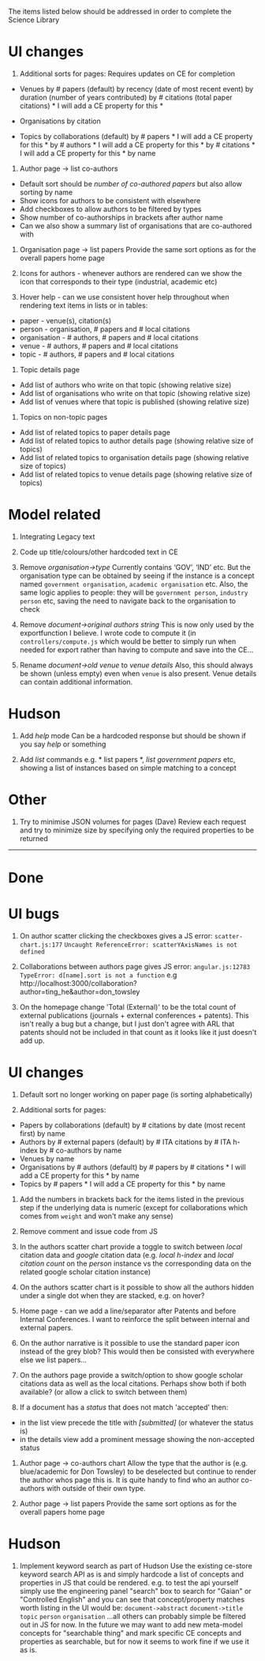 The items listed below should be addressed in order to complete the
Science Library

# UI changes

1. Additional sorts for pages:
Requires updates on CE for completion

 + Venues
 by # papers (default)
 by recency (date of most recent event)
 by duration (number of years contributed)
 by # citations (total paper citations) * I will add a CE property for this *

 + Organisations
 by citation

 + Topics
 by collaborations (default)
 by # papers * I will add a CE property for this *
 by # authors * I will add a CE property for this *
 by # citations * I will add a CE property for this *
 by name

1. Author page -> list co-authors
 + Default sort should be *number of co-authored papers* but also allow sorting
by name
 + Show icons for authors to be consistent with elsewhere
 + Add checkboxes to allow authors to be filtered by types
 + Show number of co-authorships in brackets after author name
 + Can we also show a summary list of organisations that are co-authored with

1. Organisation page -> list papers
Provide the same sort options as for the overall papers home page

1. Icons for authors - whenever authors are rendered can we show the icon that
corresponds to their type (industrial, academic etc)

1. Hover help - can we use consistent hover help throughout when rendering text
items in lists or in tables:
 + paper - venue(s), citation(s)
 + person - organisation, # papers and # local citations
 + organisation - # authors, # papers and # local citations
 + venue - # authors, # papers and # local citations
 + topic - # authors, # papers and # local citations

1. Topic details page
 + Add list of authors who write on that topic (showing relative size)
 + Add list of organisations who write on that topic (showing relative size)
 + Add list of venues where that topic is published (showing relative size)

1. Topics on non-topic pages
 + Add list of related topics to paper details page
 + Add list of related topics to author details page (showing relative size of topics)
 + Add list of related topics to organisation details page (showing relative size of topics)
 + Add list of related topics to venue details page (showing relative size of topics)

# Model related

1. Integrating Legacy text

1. Code up title/colours/other hardcoded text in CE

1. Remove *organisation->type*
Currently contains ‘GOV’, ‘IND’ etc.  But the organisation type can be obtained
by seeing if the instance is a concept named `government organisation`,
`academic organisation` etc.
Also, the same logic applies to people: they will be `government person`,
`industry person` etc, saving the need to navigate back to the organisation to
check

1. Remove *document->original authors string*
This is now only used by the exportfunction I believe.  I wrote code to compute
it (in `controllers/compute.js` which would be better to simply run when needed
for export rather than having to compute and save into the CE...

1. Rename *document->old venue* to *venue details*
Also, this should always be shown (unless empty) even when `venue` is also
present.
Venue details can contain additional information.

# Hudson

1. Add *help* mode
Can be a hardcoded response but should be shown if you say *help* or something

1. Add *list* commands
e.g. * list papers *, *list government papers* etc, showing a list of instances
based on simple matching to a concept

# Other
1. Try to minimise JSON volumes for pages (Dave)
Review each request and try to minimize size by specifying only the required
properties to be returned

---------------------

# Done

# UI bugs

1. On author scatter clicking the checkboxes gives a JS error:
`scatter-chart.js:177`
`Uncaught ReferenceError: scatterYAxisNames is not defined`

1. Collaborations between authors page gives JS error:
`angular.js:12783`
`TypeError: d[name].sort is not a function`
e.g http://localhost:3000/collaboration?author=ting_he&author=don_towsley

1. On the homepage change 'Total (External)' to be the total count of external
publications (journals + external conferences + patents).
This isn't really a bug but a change, but I just don't agree with ARL that
patents should not be included in that count as it looks like it just doesn't
add up.

# UI changes

1. Default sort no longer working on paper page
(is sorting alphabetically)

1. Additional sorts for pages:
 + Papers
 by collaborations (default)
 by # citations
 by date (most recent first)
 by name
 + Authors
 by # external papers (default)
 by # ITA citations
 by # ITA h-index
 by # co-authors
 by name
 + Venues
 by name
 + Organisations
 by # authors (default)
 by # papers
 by # citations * I will add a CE property for this *
 by name
 + Topics
 by # papers * I will add a CE property for this *
 by name

1. Add the numbers in brackets back for the items listed in the previous step
if the underlying data is numeric (except for collaborations which comes from
`weight` and won't make any sense)

1. Remove comment and issue code from JS

1. In the authors scatter chart provide a toggle to switch between *local*
citation data and *google* citation data (e.g. *local h-index* and *local
citation count* on the *person* instance vs the corresponding data on the
related google scholar citation instance)

1. On the authors scatter chart is it possible to show all the authors hidden
under a single dot when they are stacked, e.g. on hover?

1. Home page - can we add a line/separator after Patents and before Internal
Conferences.
I want to reinforce the split between internal and external papers.

1. On the author narrative is it possible to use the standard paper icon instead
of the grey blob?
This would then be consisted with everywhere else we list papers...

1. On the authors page provide a switch/option to show google scholar citations
data as well as the local citations.
Perhaps show both if both available? (or allow a click to switch between them)

1. If a document has a *status* that does not match 'accepted' then:
 + in the list view precede the title with *[submitted]* (or whatever the status is)
 + in the details view add a prominent message showing the non-accepted status

1. Author page -> co-authors chart
Allow the type that the author is (e.g. blue/academic for Don Towsley) to be
deselected but continue to render the author whos page this is.
It is quite handy to find who an author co-authors with outside of their own type.

1. Author page -> list papers
Provide the same sort options as for the overall papers home page

# Hudson

1. Implement keyword search as part of Hudson
Use the existing ce-store keyword search API as is and simply hardcode a list of
concepts and properties in JS that could be rendered.
e.g. to test the api yourself simply use the engineering panel "search" box to
search for "Gaian" or "Controlled English" and you can see that concept/property
matches worth listing in the UI would be:
`document->abstract`
`document->title`
`topic`
`person`
`organisation`
...all others can probably simple be filtered out in JS for now.  In the future
we may want to add new meta-model concepts for "searchable thing" and mark
specific CE concepts and properties as searchable, but for now it seems to work
fine if we use it as is.

